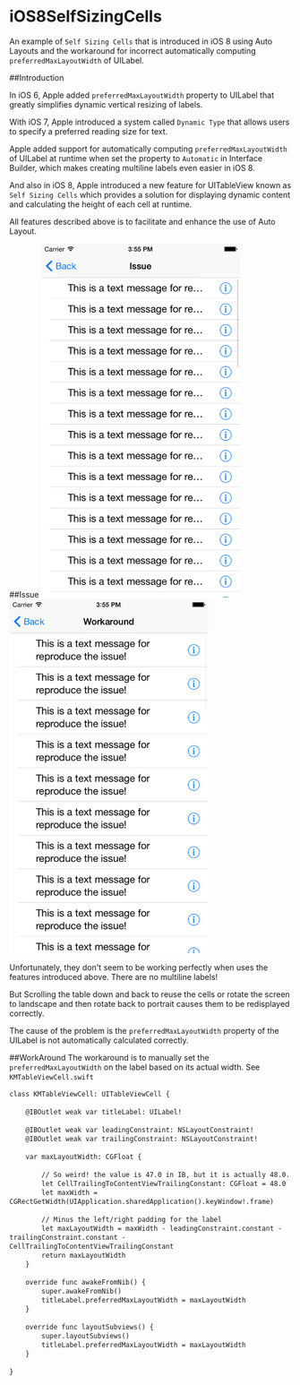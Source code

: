 iOS8SelfSizingCells
============

An example of `Self Sizing Cells` that is introduced in iOS 8 using Auto Layouts and the workaround for incorrect automatically computing `preferredMaxLayoutWidth` of UILabel.

##Introduction

In iOS 6, Apple added `preferredMaxLayoutWidth` property to UILabel that greatly simplifies dynamic vertical resizing of labels.

With iOS 7, Apple introduced a system called `Dynamic Type` that allows users to specify a preferred reading size for text.

Apple added support for automatically computing `preferredMaxLayoutWidth` of UILabel at runtime when set the property to `Automatic` in Interface Builder, which makes creating multiline labels even easier in iOS 8. 

And also in iOS 8, Apple introduced a new feature for UITableView known as `Self Sizing Cells` which provides a solution for displaying dynamic content and calculating the height of each cell at runtime.

All features described above is to facilitate and enhance the use of Auto Layout.

##Issue
<img src="https://raw.githubusercontent.com/MoZhouqi/iOS8SelfSizingCells/master/Screenshots/Issue.png" width="355"/>
<img src="https://raw.githubusercontent.com/MoZhouqi/iOS8SelfSizingCells/master/Screenshots/Workaround.png" width="355"/>

Unfortunately, they don't seem to be working perfectly when uses the features introduced above. There are no multiline labels!

But Scrolling the table down and back to reuse the cells or rotate the screen to landscape and then rotate back to portrait causes them to be redisplayed correctly.

The cause of the problem is the `preferredMaxLayoutWidth` property of the UILabel is not automatically calculated correctly. 


##WorkAround
The workaround is to manually set the `preferredMaxLayoutWidth` on the label based on its actual width. See `KMTableViewCell.swift`
```
class KMTableViewCell: UITableViewCell {
    
    @IBOutlet weak var titleLabel: UILabel!
    
    @IBOutlet weak var leadingConstraint: NSLayoutConstraint!
    @IBOutlet weak var trailingConstraint: NSLayoutConstraint!
    
    var maxLayoutWidth: CGFloat {
        
        // So weird! the value is 47.0 in IB, but it is actually 48.0.
        let CellTrailingToContentViewTrailingConstant: CGFloat = 48.0
        let maxWidth = CGRectGetWidth(UIApplication.sharedApplication().keyWindow!.frame)
        
        // Minus the left/right padding for the label
        let maxLayoutWidth = maxWidth - leadingConstraint.constant - trailingConstraint.constant - CellTrailingToContentViewTrailingConstant
        return maxLayoutWidth
    }
    
    override func awakeFromNib() {
        super.awakeFromNib()
        titleLabel.preferredMaxLayoutWidth = maxLayoutWidth
    }
    
    override func layoutSubviews() {
        super.layoutSubviews()
        titleLabel.preferredMaxLayoutWidth = maxLayoutWidth
    }
    
}
```
